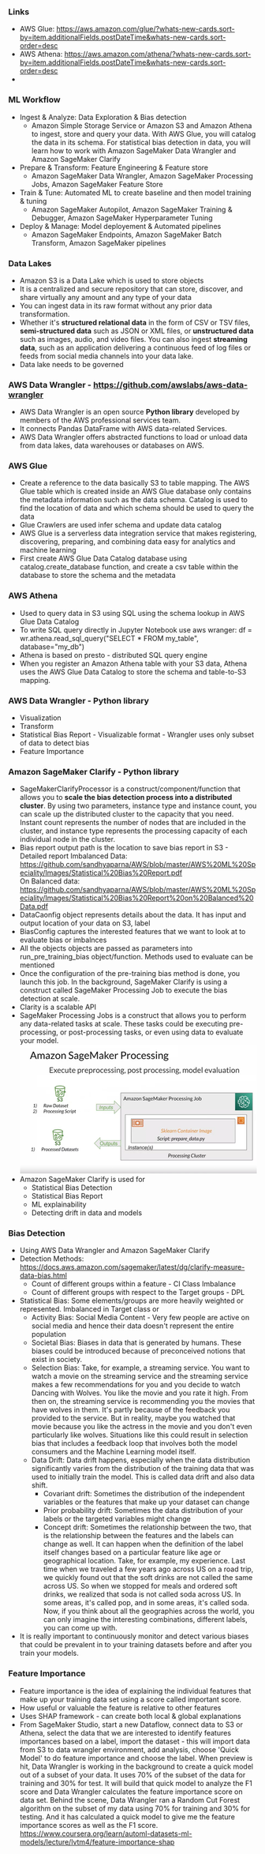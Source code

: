 ### Links
* AWS Glue: https://aws.amazon.com/glue/?whats-new-cards.sort-by=item.additionalFields.postDateTime&whats-new-cards.sort-order=desc
* AWS Athena: https://aws.amazon.com/athena/?whats-new-cards.sort-by=item.additionalFields.postDateTime&whats-new-cards.sort-order=desc
* 

### ML Workflow
* Ingest & Analyze: Data Exploration & Bias detection
  * Amazon Simple Storage Service or Amazon S3 and Amazon Athena to ingest, store and query your data. With AWS Glue, you will catalog the data in its schema. For statistical bias detection in data, you will learn how to work with Amazon SageMaker Data Wrangler and Amazon SageMaker Clarify
* Prepare & Transform: Feature Engineering & Feature store
  * Amazon SageMaker Data Wrangler, Amazon SageMaker Processing Jobs, Amazon SageMaker Feature Store
* Train & Tune: Automated ML to create baseline and then model training & tuning
  * Amazon SageMaker Autopilot, Amazon SageMaker Training & Debugger, Amazon SageMaker Hyperparameter Tuning  
* Deploy & Manage: Model deployement & Automated pipelines
  * Amazon SageMaker Endpoints, Amazon SageMaker Batch Transform, Amazon SageMaker pipelines

### Data Lakes
* Amazon S3 is a Data Lake which is used to store objects
* It is a centralized and secure repository that can store, discover, and share virtually any amount and any type of your data
* You can ingest data in its raw format without any prior data transformation.
* Whether it's **structured relational data** in the form of CSV or TSV files, **semi-structured data** such as JSON or XML files, or **unstructured data** such as images, audio, and video files. You can also ingest **streaming data**, such as an application delivering a continuous feed of log files or feeds from social media channels into your data lake.
* Data lake needs to be governed

### AWS Data Wrangler - https://github.com/awslabs/aws-data-wrangler
* AWS Data Wrangler is an open source **Python library** developed by members of the AWS professional services team. 
* It connects Pandas DataFrame with AWS data-related Services. 
* AWS Data Wrangler offers abstracted functions to load or unload data from data lakes, data warehouses or databases on AWS. 

### AWS Glue
* Create a reference to the data basically S3 to table mapping. The AWS Glue table which is created inside an AWS Glue database only contains the metadata information such as the data schema. Catalog is used to find the location of data and which schema should be used to query the data
* Glue Crawlers are used infer schema and update data catalog
* AWS Glue is a serverless data integration service that makes registering, discovering, preparing, and combining data easy for analytics and machine learning
* First create AWS Glue Data Catalog database using catalog.create_database function, and create a csv table within the database to store the schema and the metadata

### AWS Athena
* Used to query data in S3 using SQL using the schema lookup in AWS Glue Data Catalog
* To write SQL query directly in Jupyter Notebook use aws wranger: df = wr.athena.read_sql_query("SELECT * FROM my_table", database="my_db")
* Athena is based on presto - distributed SQL query engine
* When you register an Amazon Athena table with your S3 data, Athena uses the AWS Glue Data Catalog to store the schema and table-to-S3 mapping.

### AWS Data Wrangler - Python library
* Visualization
* Transform
* Statistical Bias Report - Visualizable format - Wrangler uses only subset of data to detect bias
* Feature Importance

### Amazon SageMaker Clarify - Python library
* SageMakerClarifyProcessor is a construct/component/function that allows you to **scale the bias detection process into a distributed cluster**. By using two parameters, instance type and instance count, you can scale up the distributed cluster to the capacity that you need. Instant count represents the number of nodes that are included in the cluster, and instance type represents the processing capacity of each individual node in the cluster.
* Bias report output path is the location to save bias report in S3 - Detailed report Imbalanced Data: https://github.com/sandhyaparna/AWS/blob/master/AWS%20ML%20Speciality/Images/Statistical%20Bias%20Report.pdf </br>
On Balanced data: https://github.com/sandhyaparna/AWS/blob/master/AWS%20ML%20Speciality/Images/Statistical%20Bias%20Report%20on%20Balanced%20Data.pdf
* DataCaonfig object represents details about the data. It has input and output location of your data on S3, label
* BiasConfig captures the interested features that we want to look at to evaluate bias or imbalnces 
* All the objects objects are passed as parameters into run_pre_training_bias object/function. Methods used to evaluate can be mentioned
* Once the configuration of the pre-training bias method is done, you launch this job. In the background, SageMaker Clarify is using a construct called SageMaker Processing Job to execute the bias detection at scale.
* Clarity is a scalable API
* SageMaker Processing Jobs is a construct that allows you to perform any data-related tasks at scale. These tasks could be executing pre-processing, or post-processing tasks, or even using data to evaluate your model.
![](https://github.com/sandhyaparna/AWS/blob/master/AWS%20ML%20Speciality/Images/Amazon%20SageMaker%20Processing%20Job.PNG)
* Amazon SageMaker Clarify is used for 
  * Statistical Bias Detection
  * Statistical Bias Report
  * ML explainability
  * Detecting drift in data and models

### Bias Detection
* Using AWS Data Wrangler and Amazon SageMaker Clarify 
* Detection Methods: https://docs.aws.amazon.com/sagemaker/latest/dg/clarify-measure-data-bias.html
  * Count of different groups within a feature - CI Class Imbalance
  * Count of different groups with respect to the Target groups - DPL
* Statistical Bias: Some elements/groups are more heavily weighted or represented. Imbalanced in Target class or 
  * Activity Bias: Social Media Content - Very few people are active on social media and hence their data doesn't represent the entire population
  * Societal Bias: Biases in data that is generated by humans. These biases could be introduced because of preconceived notions that exist in society. 
  * Selection Bias: Take, for example, a streaming service. You want to watch a movie on the streaming service and the streaming service makes a few recommendations for you and you decide to watch Dancing with Wolves. You like the movie and you rate it high. From then on, the streaming service is recommending you the movies that have wolves in them. It's partly because of the feedback you provided to the service. But in reality, maybe you watched that movie because you like the actress in the movie and you don't even particularly like wolves. Situations like this could result in selection bias that includes a feedback loop that involves both the model consumers and the Machine Learning model itself. 
  * Data Drift: Data drift happens, especially when the data distribution significantly varies from the distribution of the training data that was used to initially train the model. This is called data drift and also data shift.
    * Covariant drift: Sometimes the distribution of the independent variables or the features that make up your dataset can change
    * Prior probability drift: Sometimes the data distribution of your labels or the targeted variables might change
    * Concept drift: Sometimes the relationship between the two, that is the relationship between the features and the labels can change as well. It can happen when the definition of the label itself changes based on a particular feature like age or geographical location. Take, for example, my experience. Last time when we traveled a few years ago across US on a road trip, we quickly found out that the soft drinks are not called the same across US. So when we stopped for meals and ordered soft drinks, we realized that soda is not called soda across US. In some areas, it's called pop, and in some areas, it's called soda. Now, if you think about all the geographies across the world, you can only imagine the interesting combinations, different labels, you can come up with. 
* It is really important to continuously monitor and detect various biases that could be prevalent in to your training datasets before and after you train your models.

### Feature Importance
* Feature importance is the idea of explaining the individual features that make up your training data set using a score called important score. 
* How useful or valuable the feature is relative to other features
* Uses SHAP framework - can create both local & global explanations
* From SageMaker Studio, start a new Dataflow, connect data to S3 or Athena, select the data that we are interested to identify features importances based on a label, import the dataset - this will import data from S3 to data wrangler environment, add analysis, choose 'Quick Model' to do feature importance  and choose the label. When preview is hit, Data Wrangler is working in the background to create a quick model out of a subset of your data. It uses 70% of the subset of the data for training and 30% for test. It will build that quick model to analyze the F1 score and Data Wrangler calculates the feature importance score on data set. Behind the scene, Data Wrangler ran a Random Cut Forest algorithm on the subset of my data using 70% for training and 30% for testing. And it has calculated a quick model to give me the feature importance scores as well as the F1 score.     https://www.coursera.org/learn/automl-datasets-ml-models/lecture/lvtm4/feature-importance-shap




